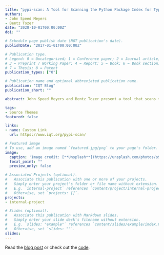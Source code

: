 ```yaml
---
title: "pypi-scan: A Tool for Scanning the Python Package Index for Typosquatters"
authors:
- John Speed Meyers
- Bentz Tozer
date: "2020-10-01T00:00:00Z"
doi: ""

# Schedule page publish date (NOT publication's date).
publishDate: "2017-01-01T00:00:00Z"

# Publication type.
# Legend: 0 = Uncategorized; 1 = Conference paper; 2 = Journal article;
# 3 = Preprint / Working Paper; 4 = Report; 5 = Book; 6 = Book section;
# 7 = Thesis; 8 = Patent
publication_types: ["0"]

# Publication name and optional abbreviated publication name.
publication: "IQT Blog"
publication_short: ""

abstract: John Speed Meyers and Bentz Tozer present a tool that scans the Python Package Index for typosquatters.

tags:
- Source Themes
featured: false

links:
- name: Custom Link
  url: https://www.iqt.org/pypi-scan/

# Featured image
# To use, add an image named `featured.jpg/png` to your page's folder. 
image:
  caption: 'Image credit: [**Unsplash**](https://unsplash.com/photos/s9CC2SKySJM)'
  focal_point: ""
  preview_only: false

# Associated Projects (optional).
#   Associate this publication with one or more of your projects.
#   Simply enter your project's folder or file name without extension.
#   E.g. `internal-project` references `content/project/internal-project/index.md`.
#   Otherwise, set `projects: []`.
projects:
- internal-project

# Slides (optional).
#   Associate this publication with Markdown slides.
#   Simply enter your slide deck's filename without extension.
#   E.g. `slides: "example"` references `content/slides/example/index.md`.
#   Otherwise, set `slides: ""`.
slides:
---
```


Read the [blog post](https://www.iqt.org/pypi-scan/) or check out the [code](https://github.com/IQTLabs/pypi-scan).
